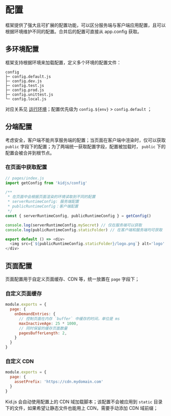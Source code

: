 # 配置

框架提供了强大且可扩展的配置功能，可以区分服务端与客户端应用配置，且可以根据环境维护不同的配置。合并后的配置可直接从 app.config 获取。

## 多环境配置

框架支持根据环境来加载配置，定义多个环境的配置文件：

```
config
├─ config.default.js
├─ config.dev.js
├─ config.test.js
├─ config.prod.js
├─ config.unittest.js
└─ config.local.js
```

对应关系见 [运行环境](framework?id=运行环境)；配置优先级为 `config.${env}` > `config.default` ；

## 分端配置

考虑安全，客户端不能共享服务端的配置；当页面在客户端中渲染时，仅可以获取 `public` 字段下的配置；为了两端统一获取配置字段，配置被加载时，  `public` 下的配置会被合并到根节点。

### 在页面中获取配置

``` js
// pages/index.js
import getConfig from 'kidjs/config'

/**
 * 在页面中会根据页面渲染的环境读取到不同的配置
 * serverRuntimeConfig: 服务端配置
 * publicRuntimeConfig：客户端配置
 */
const { serverRuntimeConfig, publicRuntimeConfig } = getConfig()

console.log(serverRuntimeConfig.mySecret) // 仅在服务端可以获取
console.log(publicRuntimeConfig.staticFolder) // 在客户端和服务端均可获取

export default () => <div>
  <img src={`${publicRuntimeConfig.staticFolder}/logo.png`} alt='logo' />
</div>
```

## 页面配置

页面配置用于自定义页面缓存、CDN 等，统一放置在 `page` 字段下；

### 自定义页面缓存

``` js
module.exports = {
  page: {
    onDemandEntries: {
      // 控制页面在内存 `buffer` 中缓存的时间，单位是 ms
      maxInactiveAge: 25 * 1000,
      // 同时保留的缓存页面数量
      pagesBufferLength: 2,
    }
  }
}
```

### 自定义 CDN
``` js
module.exports = {
  page: {
    assetPrefix: 'https://cdn.mydomain.com'
  }
}
```

Kid.js 会自动使用配置上的 CDN 域加载脚本；该配置不会被应用到 `static` 目录下的文件，如果希望让静态文件也能用上 CDN，需要手动添加 CDN 域前缀；
